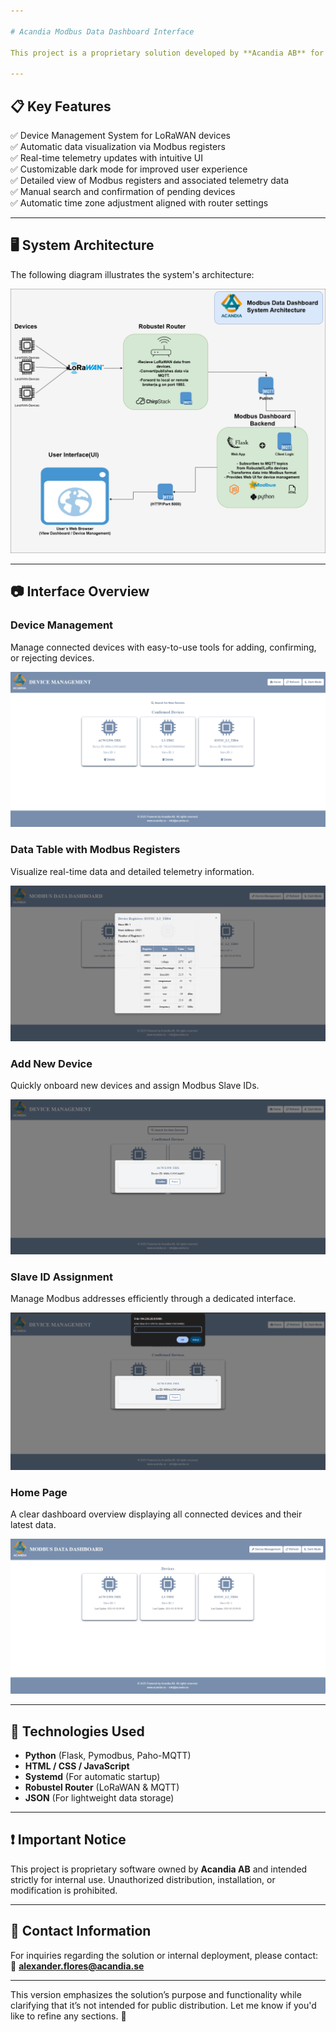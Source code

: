```yaml
---

# Acandia Modbus Data Dashboard Interface

This project is a proprietary solution developed by **Acandia AB** for internal use. The Modbus Data Dashboard is designed to provide a comprehensive interface for monitoring and managing LoRaWAN-based devices connected to a Robustel router. The solution visualizes telemetry data, manages devices, and presents detailed register information through an intuitive web interface.

---
```


## 📋 Key Features

✅ Device Management System for LoRaWAN devices  
✅ Automatic data visualization via Modbus registers  
✅ Real-time telemetry updates with intuitive UI  
✅ Customizable dark mode for improved user experience  
✅ Detailed view of Modbus registers and associated telemetry data  
✅ Manual search and confirmation of pending devices  
✅ Automatic time zone adjustment aligned with router settings  

---

## 🖥️ System Architecture

The following diagram illustrates the system's architecture:

![System Architecture](diagram.png)

---

## 📷 Interface Overview

### Device Management
Manage connected devices with easy-to-use tools for adding, confirming, or rejecting devices.

![Device Management](DeviceManagement.png)

### Data Table with Modbus Registers
Visualize real-time data and detailed telemetry information.

![Data Table](DataTable.png)

### Add New Device
Quickly onboard new devices and assign Modbus Slave IDs.

![Add New Device](addNewDevice.png)

### Slave ID Assignment
Manage Modbus addresses efficiently through a dedicated interface.

![Slave ID Assignment](SlaveID-Assignment.png)

### Home Page
A clear dashboard overview displaying all connected devices and their latest data.

![Home Page](Homepage.png)

---

## 🔧 Technologies Used

- **Python** (Flask, Pymodbus, Paho-MQTT)  
- **HTML / CSS / JavaScript**  
- **Systemd** (For automatic startup)  
- **Robustel Router** (LoRaWAN & MQTT)  
- **JSON** (For lightweight data storage)  

---

## ❗ Important Notice

This project is proprietary software owned by **Acandia AB** and intended strictly for internal use. Unauthorized distribution, installation, or modification is prohibited.

---

## 📩 Contact Information

For inquiries regarding the solution or internal deployment, please contact:  
📧 **alexander.flores@acandia.se**

---

This version emphasizes the solution’s purpose and functionality while clarifying that it’s not intended for public distribution. Let me know if you'd like to refine any sections. 🚀

